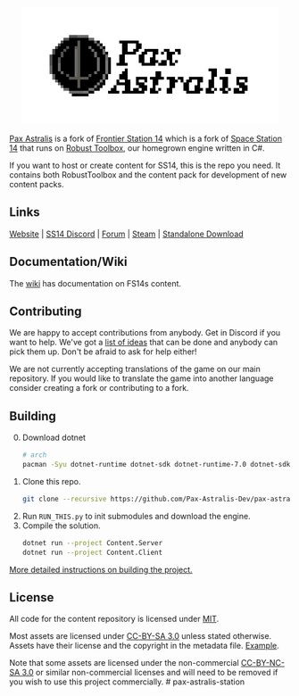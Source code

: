 <p align="center"> <img alt="Logo" src="./Resources/Textures/Logo/logo.png" /></p>

[Pax Astralis](https://github.com/Pax-Astralis-Dev/pax-astralis-station) is a fork of [Frontier Station 14](https://github.com/new-frontiers-14/frontier-station-14) which is a fork of [Space Station 14](https://github.com/space-wizards/space-station-14) that runs on [Robust Toolbox](https://github.com/space-wizards/RobustToolbox), our homegrown engine written in C#.

If you want to host or create content for SS14, this is the repo you need. It contains both RobustToolbox and the content pack for development of new content packs.

## Links

[Website](https://spacestation14.io/) | [SS14 Discord](https://discord.ss14.io/) | [Forum](https://forum.spacestation14.io/) | [Steam](https://store.steampowered.com/app/1255460/Space_Station_14/) | [Standalone Download](https://spacestation14.io/about/nightlies/)

## Documentation/Wiki

The [wiki](https://docs.spacestation14.com/) has documentation on FS14s content.

## Contributing

We are happy to accept contributions from anybody. Get in Discord if you want to help. We've got a [list of ideas](https://discord.com/channels/1123826877245694004/1127017858833068114) that can be done and anybody can pick them up. Don't be afraid to ask for help either!

We are not currently accepting translations of the game on our main repository. If you would like to translate the game into another language consider creating a fork or contributing to a fork.

## Building

0. Download dotnet
   ```sh
   # arch
   pacman -Syu dotnet-runtime dotnet-sdk dotnet-runtime-7.0 dotnet-sdk-7.0
   ```
1. Clone this repo.
   ```sh
   git clone --recursive https://github.com/Pax-Astralis-Dev/pax-astralis-station
   ```
2. Run `RUN_THIS.py` to init submodules and download the engine.
3. Compile the solution.
   ```sh
   dotnet run --project Content.Server
   dotnet run --project Content.Client
   ```

[More detailed instructions on building the project.](https://docs.spacestation14.com/)

## License

All code for the content repository is licensed under [MIT](https://github.com/space-wizards/space-station-14/blob/master/LICENSE.TXT).

Most assets are licensed under [CC-BY-SA 3.0](https://creativecommons.org/licenses/by-sa/3.0/) unless stated otherwise. Assets have their license and the copyright in the metadata file. [Example](https://github.com/space-wizards/space-station-14/blob/master/Resources/Textures/Objects/Tools/crowbar.rsi/meta.json).

Note that some assets are licensed under the non-commercial [CC-BY-NC-SA 3.0](https://creativecommons.org/licenses/by-nc-sa/3.0/) or similar non-commercial licenses and will need to be removed if you wish to use this project commercially.
#   p a x - a s t r a l i s - s t a t i o n 
 
 